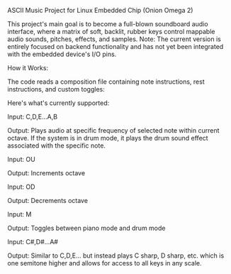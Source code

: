 ASCII Music Project for Linux Embedded Chip (Onion Omega 2)

This project's main goal is to become a full-blown soundboard audio interface, where a matrix of soft, backlit, rubber keys control mappable audio sounds, pitches, effects, and samples. Note: The current version is entirely focused on backend functionality and has not yet been integrated with the embedded device's I/O pins. 

How it Works:

The code reads a composition file containing note instructions, rest instructions, and custom toggles:

Here's what's currently supported:

Input:
C,D,E...A,B

Output:
Plays audio at specific frequency of selected note within current octave. If the system is in drum mode, it plays the drum sound effect associated with the specific note.

Input:
OU

Output:
Increments octave

Input:
OD

Output:
Decrements octave

Input:
M

Output:
Toggles between piano mode and drum mode

Input:
C#,D#...A#

Output:
Similar to C,D,E... but instead plays C sharp, D sharp, etc. which is one semitone higher and allows for access to all keys in any scale.

